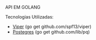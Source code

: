 API EM GOLANG 

Tecnologias Utilizadas:

* [Viper](http://github.com/spf13/viper)  (go get github.com/spf13/viper)
* [Postegres](http://github.com/lib/pq)   (go get github.com/lib/pq) 

